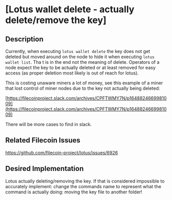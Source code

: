 # [Lotus wallet delete - actually delete/remove the key]

## Description

Currently, when executing `lotus wallet delete` the key does not get deleted but moved around on the node to hide it when executing `lotus wallet list`. Tha t is in the end not the meaning of delete. Operators of a node expect the key to be actually deleted or at least removed for easy access (as proper deletion most likely is out of reach for lotus). 

This is costing unaware miners a lot of money, see this example of a miner that lost control of miner nodes due to the key not actually being deleted:

[https://filecoinproject.slack.com/archives/CPFTWMY7N/p1648824669981009](https://filecoinproject.slack.com/archives/CPFTWMY7N/p1648824669981009)

There will be more cases to find in slack.

## Related Filecoin Issues

https://github.com/filecoin-project/lotus/issues/6926

## Desired Implementation

Lotus actually deleting/removing the key. If that is considered impossible to accurately implement: change the commands name to represent what the command is actually doing: moving the key file to another folder!

